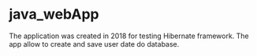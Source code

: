# java_webApp
The application was created in 2018 for testing Hibernate framework. The app allow to create and save user date do database.
